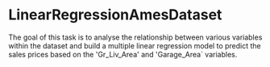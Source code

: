 # LinearRegressionAmesDataset
The goal of this task is to analyse the relationship between various variables within the dataset and build a multiple linear regression model to predict the sales prices based on the 'Gr_Liv_Area' and 'Garage_Area` variables.
